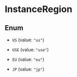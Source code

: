 

# InstanceRegion

## Enum


* `US` (value: `"us"`)

* `USE` (value: `"use"`)

* `EU` (value: `"eu"`)

* `JP` (value: `"jp"`)



